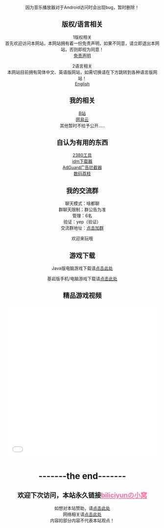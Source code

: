 <meta charset="UTF-8">

<div align="center">
因为音乐播放器对于Android访问时会出现bug，暂时删除！

## 版权/语言相关
1版权相关<br>
首先欢迎访问本网站，本网站拥有着一份免责声明，如果不同意，请立即退出本网站，否则即视为同意！<br>
 [免责声明](http://biliciyun.github.io/bqsm)<br>

2语言相关<br>
本网站目前拥有简体中文、英语版网站，如需切换请在下方跳转到各种语言版网站！<br>
 [English](https://biliciyun.github.io/En/index-En)<br>

## 我的相关
 [B站](https://space.bilibili.com/2066547841?spm_id_from=333.1007.0.0)<br>
 [网易云](http://music.163.com/m/user/home?id=4055772206)<br>
 其他暂时不给予公开.....<br>
 
## 自认为有用的东西
 [2380工具](https://biliciyun.github.io/2380download)<br>
 [idm下载器](http://biliciyun.github.io/idm-smlz)<br>
 [AdGuard广告拦截器](http://biliciyun.github.io/AdGuard-smlz)<br>
 [数码荔枝](http://biliciyun.github.io/smlz)<br>

## 我的交流群
聊天模式：啥都聊<br>
群聊天限制：群公告为准<br>
管理：6名<br>
验证：yep（验证）<br>
交流群地址：[点击加群](http://qm.qq.com/cgi-bin/qm/qr?_wv=1027&k=XzzCqUBn2EQe_-48ZSXwzkzFr3apw71H&authKey=IYfq%2FyblSI6du5nt6ggqU%2Fzjk%2FKDK%2BnrdhhKeGHZYCGhoGmVce27kh2m2jfWcOL3&noverify=0&group_code=748625855)<br>

欢迎来玩哦<br>

## 游戏下载

Java版电脑游戏下载请[点击此处](http://biliciyun.github.io/javagame)<br>

基岩版手机/电脑游戏下载请[点击此处](http://biliciyun.github.io/jygame)<br>


## 精品游戏视频

<div align="center">
  <iframe src="//player.bilibili.com/player.html?bvid=BV1jK42187sf&cid=137649199&page=1" allowfullscreen="allowfullscreen" width="100%" height="500" scrolling="no" frameborder="0" sandbox="allow-top-navigation allow-same-origin allow-forms allow-scripts"></iframe>
</div>

# -------the end-------
## 欢迎下次访问，本站永久链接<a href="https://biliciyun.github.io" style="color: #FB7299">biliciyunの小窝</a>
如想对本站赞助，请[点击此处](http://biliciyun.github.io/zanzhu)<br>
网络相关请[点击此处](http://biliciyun.github.io/网络说明)<br>
内容的部分内容不代表本站观点！<br>
